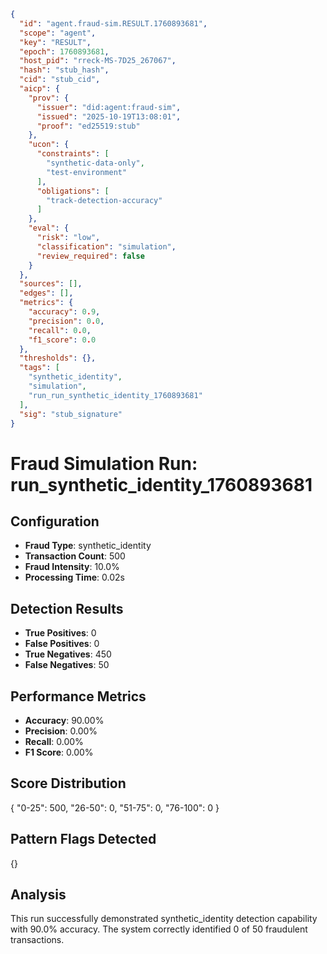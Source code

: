 ```json
{
  "id": "agent.fraud-sim.RESULT.1760893681",
  "scope": "agent",
  "key": "RESULT",
  "epoch": 1760893681,
  "host_pid": "rreck-MS-7D25_267067",
  "hash": "stub_hash",
  "cid": "stub_cid",
  "aicp": {
    "prov": {
      "issuer": "did:agent:fraud-sim",
      "issued": "2025-10-19T13:08:01",
      "proof": "ed25519:stub"
    },
    "ucon": {
      "constraints": [
        "synthetic-data-only",
        "test-environment"
      ],
      "obligations": [
        "track-detection-accuracy"
      ]
    },
    "eval": {
      "risk": "low",
      "classification": "simulation",
      "review_required": false
    }
  },
  "sources": [],
  "edges": [],
  "metrics": {
    "accuracy": 0.9,
    "precision": 0.0,
    "recall": 0.0,
    "f1_score": 0.0
  },
  "thresholds": {},
  "tags": [
    "synthetic_identity",
    "simulation",
    "run_run_synthetic_identity_1760893681"
  ],
  "sig": "stub_signature"
}
```

# Fraud Simulation Run: run_synthetic_identity_1760893681

## Configuration
- **Fraud Type**: synthetic_identity
- **Transaction Count**: 500
- **Fraud Intensity**: 10.0%
- **Processing Time**: 0.02s

## Detection Results
- **True Positives**: 0
- **False Positives**: 0
- **True Negatives**: 450
- **False Negatives**: 50

## Performance Metrics
- **Accuracy**: 90.00%
- **Precision**: 0.00%
- **Recall**: 0.00%
- **F1 Score**: 0.00%

## Score Distribution
{
  "0-25": 500,
  "26-50": 0,
  "51-75": 0,
  "76-100": 0
}

## Pattern Flags Detected
{}

## Analysis
This run successfully demonstrated synthetic_identity detection capability with 90.0% accuracy.
The system correctly identified 0 of 50 fraudulent transactions.
